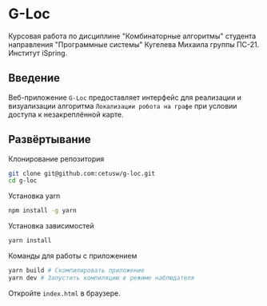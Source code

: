 # G-Loc
Курсовая работа по дисциплине "Комбинаторные алгоритмы" студента направления "Программные системы" Кугелева Михаила группы ПС-21.<br>
Институт iSpring.

## Введение

Веб-приложение `G-Loc` предоставляет интерфейс для реализации и визуализации алгоритма `Локализации робота на графе` при условии доступа к незакреплённой карте.

## Развёртывание

Клонирование репозитория
```bash
git clone git@github.com:cetusw/g-loc.git
cd g-loc
```

Установка yarn
```bash
npm install -g yarn
```

Установка зависимостей
```bash
yarn install
```

Команды для работы с приложением
```bash
yarn build # Скомпилировать приложение
yarn dev # Запустить компиляцию в режиме наблюдателя
```

Откройте `index.html` в браузере.


